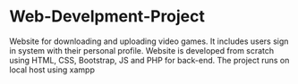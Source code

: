 # Web-Develpment-Project
Website for downloading and uploading video games. It includes users sign in system with their personal profile. Website is developed from scratch using HTML, CSS,  Bootstrap, JS and PHP for back-end. 
The project runs on local host using xampp
